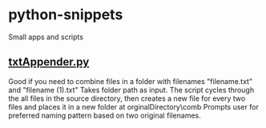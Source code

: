 # python-snippets
Small apps and scripts

## [txtAppender.py](/txtAppender.py)
Good if you need to combine files in a folder with filenames "filename.txt" and "filename (1).txt"
Takes folder path as input. The script cycles through the all files in the source directory, then creates a new file for every two files and places it in a new folder at orginalDirectory\comb
Prompts user for preferred naming pattern based on two original filenames.
